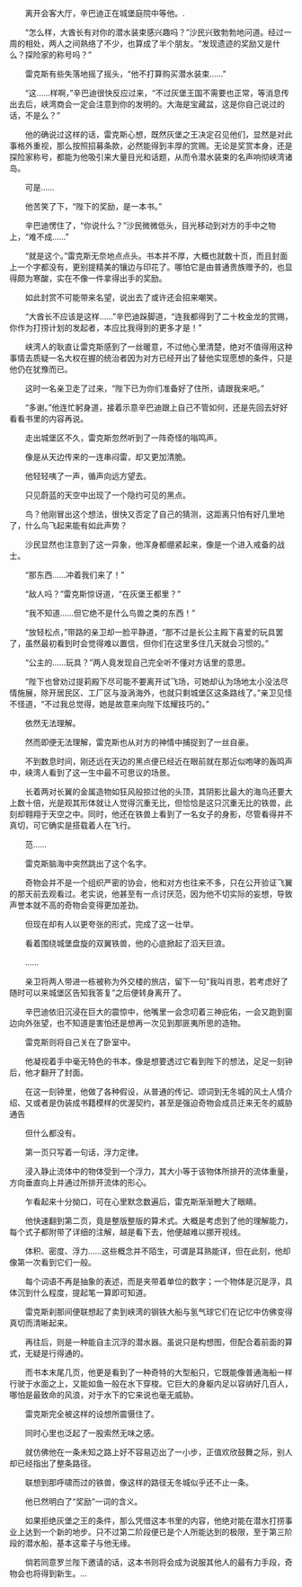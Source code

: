 　　离开会客大厅，辛巴迪正在城堡庭院中等他。.

　　“怎么样，大酋长有对你的潜水装束感兴趣吗？”沙民兴致勃勃地问道。经过一周的相处，两人之间熟络了不少，也算成了半个朋友。“发现遗迹的奖励又是什么？探险家的称号吗？”

　　雷克斯有些失落地摇了摇头，“他不打算购买潜水装束……”

　　“这……样啊，”辛巴迪很快反应过来，“不过灰堡王国不需要也正常，等消息传出去后，峡湾商会一定会注意到你的发明的。大海是宝藏盆，这是你自己说过的话，不是么？”

　　他的确说过这样的话，雷克斯心想，既然灰堡之王决定召见他们，显然是对此事格外重视，那么按照招募条款，必然能得到丰厚的赏赐。无论是奖赏本身，还是探险家称号，都能为他吸引来大量目光和话题，从而令潜水装束的名声响彻峡湾诸岛。

　　可是……

　　他苦笑了下，“陛下的奖励，是一本书。”

　　辛巴迪愣住了，“你说什么？”沙民微微低头，目光移动到对方的手中之物上，“难不成……”

　　“就是这个。”雷克斯无奈地点点头。书本并不厚，大概也就数十页，而且封面上一个字都没有，更别提精美的镶边与印花了。哪怕它是由普通贵族赠予的，也显得颇为寒酸，实在不像一件拿得出手的奖励。

　　如此封赏不可能带来名望，说出去了或许还会招来嘲笑。

　　“大酋长不应该是这样……”辛巴迪跺脚道，“连我都得到了二十枚金龙的赏赐，你作为打捞计划的发起者，本应比我得到的更多才是！”

　　峡湾人的耿直让雷克斯感到了一丝暖意，不过他心里清楚，绝对不值得用这种事情去质疑一名大权在握的统治者因为对方已经开出了替他实现愿想的条件，只是他仍在犹豫而已。

　　这时一名亲卫走了过来，“陛下已为你们准备好了住所，请跟我来吧。”

　　“多谢。”他连忙躬身道，接着示意辛巴迪跟上自己不管如何，还是先回去好好看看书里的内容再说。

　　走出城堡区不久，雷克斯忽然听到了一阵奇怪的嗡鸣声。

　　像是从天边传来的一连串闷雷，却又更加清脆。

　　他轻轻咦了一声，循声向远方望去。

　　只见蔚蓝的天空中出现了一个隐约可见的黑点。

　　鸟？他刚冒出这个想法，很快又否定了自己的猜测，这距离只怕有好几里地了，什么鸟飞起来能有如此声势？

　　沙民显然也注意到了这一异象，他浑身都绷紧起来，像是一个进入戒备的战士。

　　“那东西……冲着我们来了！”

　　“敌人吗？”雷克斯惊讶道，“在灰堡王都里？”

　　“我不知道……但它绝不是什么鸟兽之类的东西！”

　　“放轻松点，”带路的亲卫却一脸平静道，“那不过是长公主殿下喜爱的玩具罢了，虽然最初看到时会觉得难以置信，但你们在这里多住几天就会习惯的。”

　　“公主的……玩具？”两人竟发现自己完全听不懂对方话里的意思。

　　“陛下也曾劝过提莉殿下尽可能不要离开试飞场，可她却认为场地太小没法尽情施展，除开居民区、工厂区与漩涡海外，也就只剩城堡区这条路线了。”亲卫见怪不怪道，“不过我总觉得，她是故意来向陛下炫耀技巧的。”

　　依然无法理解。

　　然而即便无法理解，雷克斯也从对方的神情中捕捉到了一丝自豪。

　　不到数息时间，刚还远在天边的黑点便已经近在眼前就在那近似咆哮的轰鸣声中，峡湾人看到了这一生中最不可思议的场景。

　　长着两对长翼的金属造物如狂风般掠过他的头顶，其阴影比最大的海鸟还要大上数十倍，光是观其形体就让人觉得沉重无比，但恰恰是这只沉重无比的铁兽，此刻却翱翔于天空之中。同时，他还在铁兽上看到了一名女子的身影，尽管看得并不真切，可它确实是搭载着人在飞行。

　　范……

　　雷克斯脑海中突然跳出了这个名字。

　　奇物会并不是一个组织严密的协会，他和对方也往来不多，只在公开验证飞翼的那天前去观看过。老实说，他甚至有一点讨厌范，因为他不切实际的妄想，导致声誉本就不高的奇物会变得更加差劲。

　　但现在却有人以更夸张的形式，完成了这一壮举。

　　看着围绕城堡盘旋的双翼铁兽，他的心底掀起了滔天巨浪。

　　……

　　亲卫将两人带进一栋被称为外交楼的旅店，留下一句“我叫肖恩，若考虑好了随时可以来城堡区告知我答复”之后便转身离开了。

　　辛巴迪依旧沉浸在巨大的震惊中，他嘴里一会念叨着三神庇佑，一会又跑到窗边向外张望，也不知道是害怕还是想再一次见到那匪夷所思的造物。

　　雷克斯则将自己关在了卧室中。

　　他凝视着手中毫无特色的书本，像是想要透过它看到陛下的想法，足足一刻钟后，他才翻开了封面。

　　在这一刻钟里，他做了各种假设，从普通的传记、颂词到无冬城的风土人情介绍、又或者是伪装成书籍模样的优渥契约，甚至是强迫奇物会成员迁来无冬的威胁通告

　　但什么都没有。

　　第一页只写着一句话，浮力定律。

　　浸入静止流体中的物体受到一个浮力，其大小等于该物体所排开的流体重量，方向垂直向上并通过所排开流体的形心。

　　乍看起来十分拗口，可在心里默念数遍后，雷克斯渐渐瞪大了眼睛。

　　他快速翻到第二页，竟是整版整版的算术式。大概是考虑到了他的理解能力，每个式子都附带了详细的注解，越是看下去，他便越难以挪开视线。

　　体积、密度、浮力……这些概念并不陌生，可谓是耳熟能详，但在此刻，他却像第一次看到它们一般。

　　每个词语不再是抽象的表述，而是夹带着单位的数字；一个物体是沉是浮，具体沉到什么程度，提起笔一算即可知道。

　　雷克斯刹那间便联想起了卖到峡湾的钢铁大船与氢气球它们在记忆中仿佛变得真切而清晰起来。

　　再往后，则是一种能自主沉浮的潜水器。虽说只是构想图，但配合着前面的算式，无疑是行得通的。

　　而书本末尾几页，他更是看到了一种奇特的大型船只，它既能像普通海船一样行驶于水面之上，又能如鱼一般在水下穿梭。它巨大的身躯内足以容纳好几百人，哪怕是最致命的风浪，对于水下的它来说也毫无威胁。

　　雷克斯完全被这样的设想所震慑住了。

　　同时心里也泛起了一股索然无味之感。

　　就仿佛他在一条未知之路上好不容易迈出了一小步，正值欢欣鼓舞之际，别人却已经指出了整条路径。

　　联想到那呼啸而过的铁兽，像这样的路径无冬城似乎还不止一条。

　　他已然明白了“奖励”一词的含义。

　　如果拒绝灰堡之王的条件，那么凭借这本书里的内容，他绝对能在潜水打捞事业上达到一个新的地步。只不过第二阶段便已是个人所能达到的极限，至于第三阶段的潜水船，基本这辈子与他无缘。

　　倘若同意罗兰陛下邀请的话，这本书则将会成为说服其他人的最有力手段，奇物会也将得到新生。...
